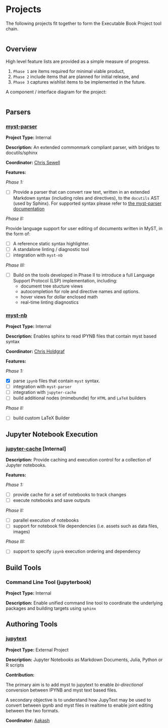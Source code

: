 # Projects

The following projects fit together to form the Executable Book Project tool chain. 

```{contents} Contents:
```

## Overview

High level feature lists are provided as a simple measure of progress. 

1. `Phase 1` are items required for minimal viable product, 
1. `Phase 2` include items that are planned for initial release, and 
1. `Phase 3` captures wishlist items to be implemented in the future.

A component / interface diagram for the project:

```{image} _static/ebp-project-flowchart-version3.png
```

## Parsers

### [myst-parser](https://github.com/ExecutableBookProject/MyST-Parser)

**Project Type:** Internal

**Description:** An extended commonmark compliant parser, with bridges to docutils/sphinx

**Coordinator:** [Chris Sewell](https://github.com/chrisjsewell)

**Features:**

*Phase 1:*

- [ ] Provide a parser that can convert raw text, written in an extended Markdown syntax (including roles and directives), to the `docutils` AST (used by Sphinx). For supported syntax please refer to [the myst-parser documentation](https://github.com/ExecutableBookProject/MyST-Parser#parsed-token-classes)

*Phase II:*

Provide language support for user editing of documents written in MyST, in the form of:

- [ ] A reference static syntax highlighter.
- [ ] A standalone linting / diagnostic tool
- [ ] integration with `myst-nb` 

*Phase III:*

- [ ] Build on the tools developed in Phase II to introduce a full Language Support Protocol (LSP) implementation, including:
    - document tree stucture views
    - autocompletion for role and directive names and options.
    - hover views for dollar enclosed math
    - real-time linting diagnostics

### [myst-nb](https://github.com/ExecutableBookProject/MyST-NB)

**Project Type:** Internal

**Description:** Enables sphinx to read IPYNB files that contain
myst based syntax

**Coordinator:** [Chris Holdgraf](https://github.com/choldgraf)

**Features:**

*Phase 1:*

- [x] parse `ipynb` files that contain `myst` syntax.
- [ ] integration with `myst-parser`
- [ ] integration with `jupyter-cache`
- [ ] build additional nodes (mimebundle) for `HTML` and `LaTeX` builders

*Phase II:*

- [ ] build custom LaTeX Builder


## Jupyter Notebook Execution

### [jupyter-cache](https://github.com/ExecutableBookProject/jupyter-cache) [Internal]

**Description:** Provide caching and execution control for a
collection of Jupyter notebooks.

**Features:**

*Phase 1:*

- [ ] provide cache for a set of notebooks to track changes
- [ ] execute notebooks and save outputs

*Phase II:*

- [ ] parallel execution of notebooks
- [ ] support for notebook file dependencies (i.e. assets such as data files, images)

*Phase III:*

- [ ] support to specify `ipynb` execution ordering and dependency

## Build Tools

### Command Line Tool (jupyterbook)

**Project Type:** Internal

**Description:** Enable unified command line tool to coordinate the underlying packages and building targets using `sphinx`

## Authoring Tools

### [jupytext](https://github.com/mwouts/jupytext)

**Project Type:** External Project

**Description:** Jupyter Notebooks as Markdown Documents, Julia, Python or R scripts

**Contribution:** 

The primary aim is to add myst to jupytext to enable *bi-directional* conversion 
between IPYNB and myst text based files. 

A secondary objective is to understand how JupyText may be used to convert between 
ipynb and myst files in realtime to enable joint editing between the 
two formats. 

**Coordinator:** [Aakash](https://github.com/AakashGfude)